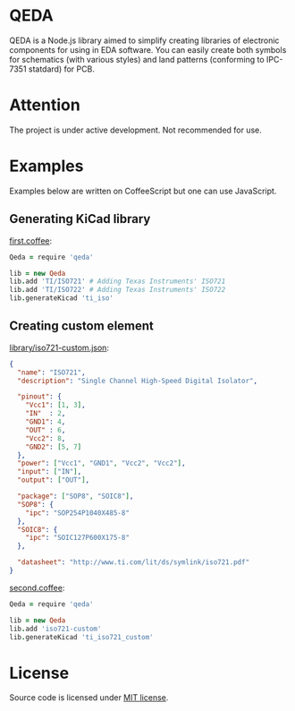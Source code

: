 QEDA
====

QEDA is a Node.js library aimed to simplify creating libraries of electronic components for using in EDA software. You can easily create both symbols for schematics (with various styles) and land patterns (conforming to IPC-7351 statdard) for PCB.

Attention
=========

The project is under active development. Not recommended for use.

Examples
========

Examples below are written on CoffeeScript but one can use JavaScript.

Generating KiCad library
------------------------

[first.coffee](./examples/first/first.coffee):

```coffeescript
Qeda = require 'qeda'

lib = new Qeda
lib.add 'TI/ISO721' # Adding Texas Instruments' ISO721
lib.add 'TI/ISO722' # Adding Texas Instruments' ISO722
lib.generateKicad 'ti_iso'
```

Creating custom element
-----------------------

[library/iso721-custom.json](./examples/second/library/iso721-custom.json):

```json
{
  "name": "ISO721",
  "description": "Single Channel High-Speed Digital Isolator",

  "pinout": {
    "Vcc1": [1, 3],
    "IN"  : 2,
    "GND1": 4,
    "OUT" : 6,
    "Vcc2": 8,
    "GND2": [5, 7]
  },
  "power": ["Vcc1", "GND1", "Vcc2", "Vcc2"],
  "input": ["IN"],
  "output": ["OUT"],

  "package": ["SOP8", "SOIC8"],
  "SOP8": {
    "ipc": "SOP254P1040X485-8"
  },
  "SOIC8": {
    "ipc": "SOIC127P600X175-8"
  },

  "datasheet": "http://www.ti.com/lit/ds/symlink/iso721.pdf"
}
```

[second.coffee](./examples/second/second.coffee):

```coffeescript
Qeda = require 'qeda'

lib = new Qeda
lib.add 'iso721-custom'
lib.generateKicad 'ti_iso721_custom'
```

License
=======

Source code is licensed under [MIT license](http://opensource.org/licenses/MIT).
